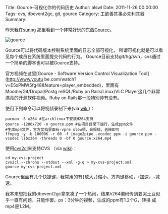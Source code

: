 Title: Gource-可视化你的代码历史
Author: alswl
Date: 2011-11-26 00:00:00
Tags: cvs, dbevent2gc, git, gource
Category: 工欲善其事必先利其器
Summary: 

昨天我在[sunng](http://sunng.info/blog/2011/10/clojalk-scm-visualization/)
那里看到一个非常好玩的东西[Gource](http://code.google.com/p/gource/)。

![gource](http://upload-log4d.qiniudn.com/2011/11/gource-logo.png)

Gource可以将代码版本控制系统里面的日志全部可视化， 所谓可视化就是可以看见每个成员在系统里面提交代码的行为。
Gource目前支持git/hg/svn，cvs通过一个简单的脚本也可以被Gource支持。

官方视频在这里[Gource - Software Version Control Visualization Tool](http://www.youtu
be.com/watch?v=E5xPMW5fg48&feature=player_embedded)，里面有Moodle/Git/Drupal/Postg
reSQL/Ruby on Rails/Linux/VLC Player这几个非常漂亮的开源软件视频。Ruby on Rails那一段特别帅有没有。

使用下列命令可以将视频录制下来(via [wiki](http://code.google.com/p/gource/wiki/Videos))：

    
    pacman -S x264 #在archlinux下安装H264支持
    gource -1280x720 -o gource.ppm #在项目目录下运行，生成ppm文件
    #生成mp4文件，官方文档里面有-vpre slow项，会报错，去掉即可
    ffmpeg -y -b 10000K -r 60 -f image2pipe -vcodec ppm -i gource.ppm -vcodec libx264 -threads 0 -bf 0 gource.x264.mp4

使用[cvs2cl](http://www.red-bean.com/cvs2cl/)来支持CVS （via
[wiki](http://code.google.com/p/gource/wiki/CVS))：

    
    cd my-cvs-project
    cvs2cl --chrono --stdout --xml -g-q > my-cvs-project.xml
    gource my-cvs-project.xml

Gource里面有几个快捷键，我常用的有`[`放大，`]`缩小，方向键移动，`+`加速，`-`减速。

我本来想把我的dbevent2gc拿来凑了一个热闹，结果h264编码传到要哭土豆似乎一直有问题，只能作罢。ps：3分钟的视频，生成的ppm有1.2个G，转换
成mp4是1.2M。

